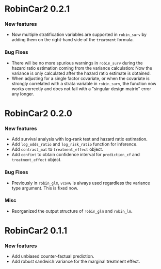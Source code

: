 # RobinCar2 0.2.1

### New features

* Now multiple stratification variables are supported in `robin_surv` by adding them on the right-hand side of the `treatment` formula.

### Bug Fixes

* There will be no more spurious warnings in `robin_surv` during the hazard ratio estimation coming from the variance calculation: Now the variance is only calculated after the hazard ratio estimate is obtained.
* When adjusting for a single factor covariate, or when the covariate is strongly correlated with a strata variable in `robin_surv`, the function now works correctly and does not fail with a "singular design matrix" error any longer.

# RobinCar2 0.2.0

### New features

* Add survival analysis with log-rank test and hazard ratio estimation.
* Add `log_odds_ratio` and `log_risk_ratio` function for inference.
* Add `contrast_mat` to `treatment_effect` object.
* Add `confint` to obtain confidence interval for `prediction_cf` and `treatment_effect` object.

### Bug Fixes

* Previously in `robin_glm`, `vcovG` is always used regardless the variance type argument. This is fixed now.

### Misc

* Reorganized the output structure of `robin_glm` and `robin_lm`.

# RobinCar2 0.1.1

### New features

* Add unbiased counter-factual prediction.
* Add robust sandwich variance for the marginal treatment effect.
